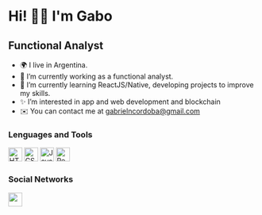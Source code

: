 Hi! 👋🏻 I'm Gabo
====================================

Functional Analyst 
--------------------------------------

* 🌍  I live in Argentina.
* 🔭  I’m currently working as a functional analyst.
* 🧠  I’m currently learning ReactJS/Native, developing projects to improve my skills.
* ✨  I’m interested in app and web development and blockchain 
* ✉️  You can contact me at [gabrielncordoba@gmail.com](mailto:gabrielncordoba@gmail.com)[](mailto:gabrielncordoba@gmail.com)


### Lenguages and Tools
<a href="https://developer.mozilla.org/en-US/docs/Glossary/HTML5" target="_blank" rel="noreferrer"><img src="https://raw.githubusercontent.com/danielcranney/readme-generator/main/public/icons/skills/html5-colored.svg" width="28" height="28" alt="HTML5" /></a>
<a href="https://www.w3.org/TR/CSS/#css" target="_blank" rel="noreferrer"><img src="https://raw.githubusercontent.com/danielcranney/readme-generator/main/public/icons/skills/css3-colored.svg" width="28" height="28" alt="CSS3" /></a>
<a href="https://developer.mozilla.org/en-US/docs/Web/JavaScript" target="_blank" rel="noreferrer"><img src="https://raw.githubusercontent.com/danielcranney/readme-generator/main/public/icons/skills/javascript-colored.svg" width="28" height="28" alt="JavaScript" /></a>
<a href="https://reactjs.org/" target="_blank" rel="noreferrer"><img src="https://raw.githubusercontent.com/danielcranney/readme-generator/main/public/icons/skills/react-colored.svg" width="28" height="28" alt="React" /></a>

### Social Networks
<a href="https://www.linkedin.com/in/ngabrielcordoba" target="_blank" rel="noreferrer"><img src="https://raw.githubusercontent.com/danielcranney/readme-generator/main/public/icons/socials/linkedin.svg" width="28" height="28" />
